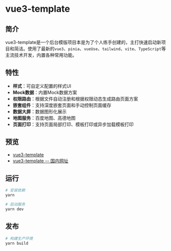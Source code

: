 # vue3-template

## 简介
vue3-template是一个后台模版项目本是为了个人练手创建的，主打快速启动新项目和简洁。使用了最新的`vue3`、`pinia`、`vueUse`、`tailwind`、`vite`、`TypeScript`等主流技术开发，内置各种常用功能。

## 特性
- **样式**：可自定义配置的样式UI
- **Mock数据**：内置Mock数据方案
- **权限路由**：根据文件自动注册和根据权限动态生成路由页面方案
- **嵌套组件**：支持深度嵌套页面和手动控制页面缓存
- **数据大屏**：数据图形化展示
- **地图服务**：百度地图、高德地图
- **页面打印**：支持页面局部打印、模板打印或异步加载模板打印

## 预览
- [vue3-template](https://jadmin.vercel.app)
- [vue3-template -- 国内网址](https://jadmin.osrc.com)

## 运行

```bash
# 安装依赖
yarn

# 启动服务
yarn dev
```

## 发布

```bash
# 构建生产环境
yarn build
```
